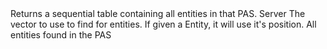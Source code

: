 <function name="FindInPAS" parent="pas" type="libraryfunc">
	<description>
		Returns a sequential table containing all entities in that PAS.
		<added version="0.5"></added>
	</description>
	<realm>Server</realm>
	<args>
		<arg name="position" type="Vector">The vector to use to find for entities. If given a Entity, it will use it's position.</arg>
	</args>
	<rets>
		<ret name="entities" type="table">All entities found in the PAS</ret>
	</rets>
</function>